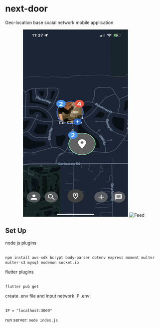 # next-door
Geo-location base social network mobile application



<p align="center">
  <img src="res/map.PNG" alt="Map" width="337" height="600"/>
  <img src="res/feed02.PNG" alt="Feed" width="337" height="600"/>
</p>

## Set Up

node js plugins
```

npm install aws-sdk bcrypt body-parser dotenv express moment multer multer-s3 mysql nodemon socket.io

```

flutter plugins
```

flutter pub get

```

create .env file and input network IP 
.env:
```

IP = "localhost:3000"

```

run server: `node index.js`